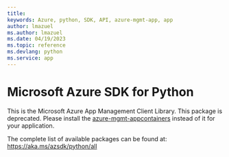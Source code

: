 ```yaml
---
title: 
keywords: Azure, python, SDK, API, azure-mgmt-app, app
author: lmazuel
ms.author: lmazuel
ms.date: 04/19/2023
ms.topic: reference
ms.devlang: python
ms.service: app
---
```

# Microsoft Azure SDK for Python

This is the Microsoft Azure App Management Client Library.
This package is deprecated. Please install the [azure-mgmt-appcontainers](https://pypi.org/project/azure-mgmt-appcontainers/) instead of it for your application.

The complete list of available packages can be found at: https://aka.ms/azsdk/python/all

